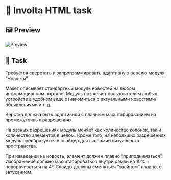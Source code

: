 # 📄 Involta HTML task
## 🖼 Preview
![Preview](https://i.imgur.com/rVDCnvi.png)
## 📄 Task
Требуется сверстать и запрограммировать адаптивную версию модуля “Новости”.

Макет описывает стандартный модуль новостей на любом информационном портале. Модуль позволяет пользователям любых устройств в удобном виде ознакомиться с актуальными новостями/объявлениями и т. д.

Верстка должна быть адаптивной с плавным масштабированием на промежуточных разрешениях.

На разных разрешениях модуль меняет как количество колонок, так и количество элементов в целом. Кроме того, на небольших разрешениях модуль преобразуется в слайдер для экономии визуального пространства.

При наведении на новость, элемент должен плавно “приподниматься”. Изображение должно масштабироваться внутри рамки на 10% + поворачиваться на 4°.
Слайды должны сменяться “свайпом” плавно, с затуханием.
